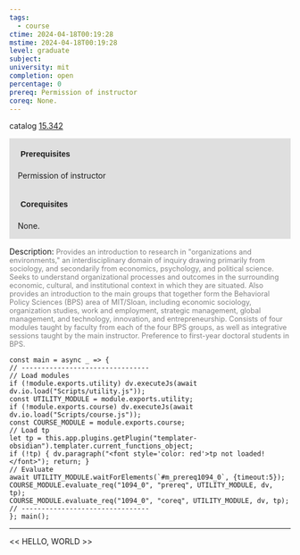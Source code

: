```yaml
---
tags:
  - course
ctime: 2024-04-18T00:19:28
mstime: 2024-04-18T00:19:28
level: graduate
subject: 
university: mit
completion: open
percentage: 0
prereq: Permission of instructor
coreq: None.
---
```


catalog [15.342](http://student.mit.edu/catalog/m15b.html#15.342)

<span style="display: block; padding: 15px; background-color: rgb(100, 100, 100, 0.2);"><font id="m_prereq1094_0" style="display: block; font-family: Arial, sans-serif; font-weight: bold; padding: 5px">Prerequisites</font><br><span id="prereq1094_0">Permission of instructor</span></span>
<span style="display: block; padding: 15px; background-color: rgb(100, 100, 100, 0.2);"><font id="m_coreq1094_0" style="display: block; font-family: Arial, sans-serif; font-weight: bold; padding: 5px">Corequisites</font><br><span id="coreq1094_0">None.</span></span>

<font style="">Description:</font>
<font style="color: grey; font-size: 0.8rem;">Provides an introduction to research in "organizations and environments," an interdisciplinary domain of inquiry drawing primarily from sociology, and secondarily from economics, psychology, and political science. Seeks to understand organizational processes and outcomes in the surrounding economic, cultural, and institutional context in which they are situated. Also provides an introduction to the main groups that together form the Behavioral Policy Sciences (BPS) area of MIT/Sloan, including economic sociology, organization studies, work and employment, strategic management, global management, and technology, innovation, and entrepreneurship. Consists of four modules taught by faculty from each of the four BPS groups, as well as integrative sessions taught by the main instructor. Preference to first-year doctoral students in BPS.</font>

```dataviewjs
const main = async _ => {
// --------------------------------
// Load modules
if (!module.exports.utility) dv.executeJs(await dv.io.load("Scripts/utility.js"));
const UTILITY_MODULE = module.exports.utility;
if (!module.exports.course) dv.executeJs(await dv.io.load("Scripts/course.js"));
const COURSE_MODULE = module.exports.course;
// Load tp
let tp = this.app.plugins.getPlugin("templater-obsidian").templater.current_functions_object;
if (!tp) { dv.paragraph("<font style='color: red'>tp not loaded!</font>"); return; }
// Evaluate
await UTILITY_MODULE.waitForElements(`#m_prereq1094_0`, {timeout:5});
COURSE_MODULE.evaluate_req("1094_0", "prereq", UTILITY_MODULE, dv, tp);
COURSE_MODULE.evaluate_req("1094_0", "coreq", UTILITY_MODULE, dv, tp);
// --------------------------------
}; main();
```

---

<< HELLO, WORLD >>
